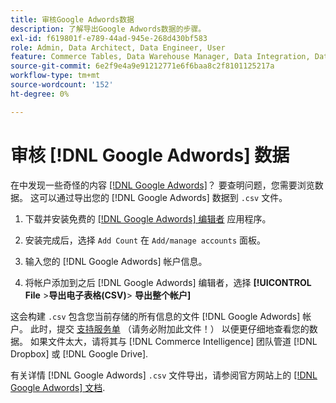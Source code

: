 ```yaml
---
title: 审核Google Adwords数据
description: 了解导出Google Adwords数据的步骤。
exl-id: f619801f-e789-44ad-945e-268d430bf583
role: Admin, Data Architect, Data Engineer, User
feature: Commerce Tables, Data Warehouse Manager, Data Integration, Data Import/Export
source-git-commit: 6e2f9e4a9e91212771e6f6baa8c2f8101125217a
workflow-type: tm+mt
source-wordcount: '152'
ht-degree: 0%

---
```


# 审核 [!DNL Google Adwords] 数据

在中发现一些奇怪的内容 [[!DNL Google Adwords]](../integrations/google-adwords.md)？ 要查明问题，您需要浏览数据。 这可以通过导出您的 [!DNL Google Adwords] 数据到 `.csv` 文件。

1. 下载并安装免费的 [[!DNL Google Adwords] 编辑者](https://ads.google.com/home/tools/ads-editor/) 应用程序。

1. 安装完成后，选择 `Add Count` 在 `Add/manage accounts` 面板。

1. 输入您的 [!DNL Google Adwords] 帐户信息。

1. 将帐户添加到之后 [!DNL Google Adwords] 编辑者，选择 **[!UICONTROL File** > **&#x200B;导出电子表格(CSV)**> **导出整个帐户]**

这会构建 `.csv` 包含您当前存储的所有信息的文件 [!DNL Google Adwords] 帐户。 此时，提交 [支持服务单](https://experienceleague.adobe.com/docs/commerce-knowledge-base/kb/troubleshooting/miscellaneous/mbi-service-policies.html) （请务必附加此文件！） 以便更仔细地查看您的数据。 如果文件太大，请将其与 [!DNL Commerce Intelligence] 团队管道 [!DNL Dropbox] 或 [!DNL Google Drive].

有关详情 [!DNL Google Adwords] `.csv` 文件导出，请参阅官方网站上的 [[!DNL Google Adwords] 文档](https://support.google.com/google-ads/editor/answer/38657?hl=en).
